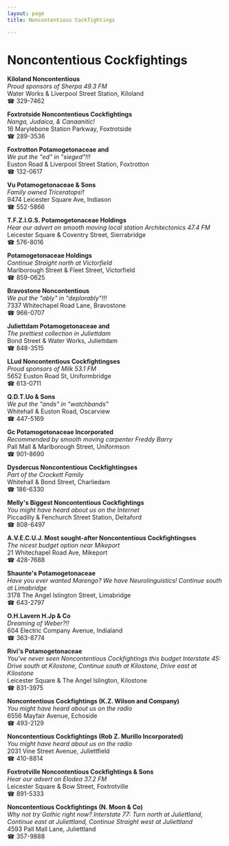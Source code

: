 ```yaml
---
layout: page 
title: Noncontentious Cockfightings

---
```



# Noncontentious Cockfightings


 **Kiloland Noncontentious**  
_Proud sponsors of Sherpa 49.3 FM_  
Water Works & Liverpool Street Station, Kiloland  
☎ 329-7462

**Foxtrotside Noncontentious Cockfightings**  
_Nanga, Judaica, & Canaanitic!_  
16 Marylebone Station Parkway, Foxtrotside  
☎ 289-3536

**Foxtrotton Potamogetonaceae and**  
_We put the "ed" in "sieged"!!!_  
Euston Road & Liverpool Street Station, Foxtrotton  
☎ 132-0617

**Vu Potamogetonaceae & Sons**  
_Family owned Triceratops!!_  
9474 Leicester Square Ave, Indiason  
☎ 552-5866

**T.F.Z.I.G.S. Potamogetonaceae Holdings**  
_Hear our advert on smooth moving local station Architectonics 47.4 FM_  
Leicester Square & Coventry Street, Sierrabridge  
☎ 576-8016

**Potamogetonaceae Holdings**  
_Continue Straight north at Victorfield_  
Marlborough Street & Fleet Street, Victorfield  
☎ 859-0625

**Bravostone Noncontentious**  
_We put the "ably" in "deplorably"!!!_  
7337 Whitechapel Road Lane, Bravostone  
☎ 966-0707

**Juliettdam Potamogetonaceae and**  
_The prettiest collection in Juliettdam_  
Bond Street & Water Works, Juliettdam  
☎ 848-3515

**LLud Noncontentious Cockfightingses**  
_Proud sponsors of Milk 53.1 FM_  
5652 Euston Road St, Uniformbridge  
☎ 613-0711

**Q.D.T.Uo & Sons**  
_We put the "ands" in "watchbands"_  
Whitehall & Euston Road, Oscarview  
☎ 447-5169

**Gc Potamogetonaceae Incorporated**  
_Recommended by smooth moving carpenter Freddy Barry_  
Pall Mall & Marlborough Street, Uniformson  
☎ 901-8690

**Dysdercus Noncontentious Cockfightingses**  
_Part of the Crockett Family_  
Whitehall & Bond Street, Charliedam  
☎ 186-6330

**Melly's Biggest Noncontentious Cockfightings**  
_You might have heard about us on the Internet_  
Piccadilly & Fenchurch Street Station, Deltaford  
☎ 808-6497

**A.V.E.C.U.J. Most sought-after Noncontentious Cockfightingses**  
_The nicest budget option near Mikeport_  
21 Whitechapel Road Ave, Mikeport  
☎ 428-7688

**Shaunte's Potamogetonaceae**  
_Have you ever wanted Marengo? We have Neurolinguistics! 
Continue south at Limabridge_  
3178 The Angel Islington Street, Limabridge  
☎ 643-2797

**O.H.Lavern H.Jp & Co**  
_Dreaming of Weber?!!_  
604 Electric Company Avenue, Indialand  
☎ 363-8774

**Rivi's Potamogetonaceae**  
_You've never seen Noncontentious Cockfightings this budget 
Interstate 45: Drive south at Kilostone, Continue south at Kilostone, Drive east at Kilostone_  
Leicester Square & The Angel Islington, Kilostone  
☎ 831-3975

**Noncontentious Cockfightings (K.Z. Wilson and Company)**  
_You might have heard about us on the radio_  
6556 Mayfair Avenue, Echoside  
☎ 493-2129

**Noncontentious Cockfightings (Rob Z. Murillo Incorporated)**  
_You might have heard about us on the radio_  
2031 Vine Street Avenue, Juliettfield  
☎ 410-8814

**Foxtrotville Noncontentious Cockfightings & Sons**  
_Hear our advert on Elodea 37.2 FM_  
Leicester Square & Bow Street, Foxtrotville  
☎ 891-5333

**Noncontentious Cockfightings (N. Moon & Co)**  
_Why not try Gothic right now? 
Interstate 77: Turn north at Juliettland, Continue east at Juliettland, Continue Straight west at Juliettland_  
4593 Pall Mall Lane, Juliettland  
☎ 357-9888

